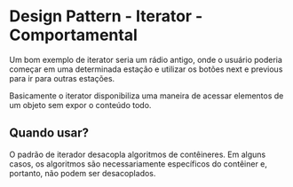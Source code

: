 # Design Pattern - Iterator - Comportamental

Um bom exemplo de iterator seria um rádio antigo, onde o usuário poderia começar em uma determinada estação e utilizar os botões next e previous para ir para outras estações.

Basicamente o iterator disponibiliza uma maneira de acessar elementos de um objeto sem expor o conteúdo todo.

## Quando usar?

O padrão de iterador desacopla algoritmos de contêineres. Em alguns casos, os algoritmos são necessariamente específicos do contêiner e, portanto, não podem ser desacoplados.
